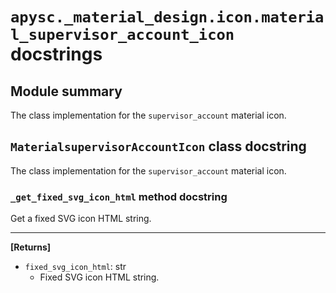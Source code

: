 # `apysc._material_design.icon.material_supervisor_account_icon` docstrings

## Module summary

The class implementation for the `supervisor_account` material icon.

## `MaterialsupervisorAccountIcon` class docstring

The class implementation for the `supervisor_account` material icon.

### `_get_fixed_svg_icon_html` method docstring

Get a fixed SVG icon HTML string.<hr>

**[Returns]**

- `fixed_svg_icon_html`: str
  - Fixed SVG icon HTML string.